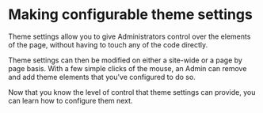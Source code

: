 # Making configurable theme settings

Theme settings allow you to give Administrators control over the elements of 
the page, without having to touch any of the code directly.

Theme settings can then be modified on either a site-wide or a page by page 
basis. With a few simple clicks of the mouse, an Admin can remove and add theme 
elements that you've configured to do so.

Now that you know the level of control that theme settings can provide, you can 
learn how to configure them next.
